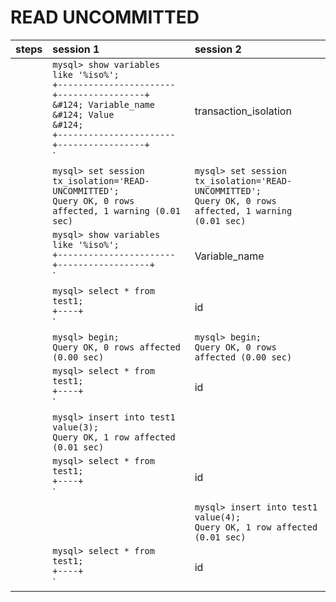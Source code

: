 # READ UNCOMMITTED

| steps | session 1                                                    | session 2                                                    |
| :---- | :----------------------------------------------------------- | :----------------------------------------------------------- |
|       | `mysql> show variables like '%iso%';` <br>  `+-----------------------+-----------------+` <br> `&#124; Variable_name         &#124; Value           &#124;` <br> `+-----------------------+-----------------+` <br> `| transaction_isolation | REPEATABLE-READ |` <br> `| tx_isolation          | REPEATABLE-READ |` <br> `+-----------------------+-----------------+` <br> `2 rows in set (0.02 sec)` | `mysql> show variables like '%iso%';` <br> `+-----------------------+-----------------+` <br> `| Variable_name         | Value           |` <br> `+-----------------------+-----------------+` <br> `| transaction_isolation | REPEATABLE-READ |` <br> `| tx_isolation          | REPEATABLE-READ |` <br> `+-----------------------+-----------------+` <br> `2 rows in set (0.02 sec)` |
|       | `mysql> set session tx_isolation='READ-UNCOMMITTED';` <br> `Query OK, 0 rows affected, 1 warning (0.01 sec)` | `mysql> set session tx_isolation='READ-UNCOMMITTED';` <br> `Query OK, 0 rows affected, 1 warning (0.01 sec)` |
|       | `mysql> show variables like '%iso%';` <br> `+-----------------------+------------------+` <br>  `| Variable_name         | Value            |` <br> `+-----------------------+------------------+` <br> `| transaction_isolation | READ-UNCOMMITTED |` <br> `| tx_isolation          | READ-UNCOMMITTED |` <br> `+-----------------------+------------------+` <br> `2 rows in set (0.01 sec)` |                                                              |
|       | `mysql> select * from test1;` <br> `+----+` <br> `| id |` <br> `+----+` <br> `|  1 |` <br> `|  2 |` <br> `+----+` <br> `2 rows in set (0.01 sec)` | `mysql> select * from test1;` <br> `+----+` <br> `| id |` <br> `+----+` <br> `|  1 |` <br> `|  2 |` <br> `+----+` <br> `2 rows in set (0.01 sec)` |
|       | `mysql> begin;` <br> `Query OK, 0 rows affected (0.00 sec)`  | `mysql> begin;` <br> `Query OK, 0 rows affected (0.00 sec)`  |
|       | `mysql> select * from test1;` <br> `+----+` <br> `| id |` <br> `+----+` <br> `|  1 |` <br> `|  2 |` <br> `+----+` <br> `2 rows in set (0.00 sec)` | `mysql> select * from test1;` <br> `+----+` <br> `| id |` <br> `+----+` <br> `|  1 |` <br> `|  2 |` <br> `+----+` <br> `2 rows in set (0.00 sec)` |
|       | `mysql> insert into test1 value(3);` <br> `Query OK, 1 row affected (0.01 sec)` |                                                              |
|       | `mysql> select * from test1;` <br> `+----+` <br> `| id |` <br> `+----+` <br> `|  1 |` <br> `|  2 |` <br> `|  3 |` <br> `+----+` <br> `3 rows in set (0.01 sec)` | `mysql> select * from test1;` <br> `+----+` <br> `| id |` <br> `+----+` <br> `|  1 |` <br> `|  2 |` <br> `+----+` <br> `2 rows in set (0.00 sec)` |
|       |                                                              | `mysql> insert into test1 value(4);` <br> `Query OK, 1 row affected (0.01 sec)` |
|       | `mysql> select * from test1;`<br>`+----+`<br>`| id |`<br>`+----+`<br>`|  1 |`<br>`|  2 |`<br>`|  3 |`<br>`|  4 |`<br>`+----+`<br>`4 rows in set (0.01 sec)` | `mysql> select * from test1;` <br> `+----+` <br> `| id |` <br> `+----+` <br> `|  1 |` <br> `|  2 |` <br> `|  4 |` <br> `+----+` <br> `3 rows in set (0.01 sec)` |



